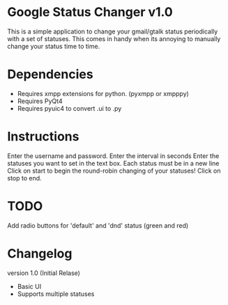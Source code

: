 Google Status Changer v1.0
==========================

This is a simple application to change your gmail/gtalk status periodically with a set of statuses. 
This comes in handy when its annoying to manually change your status time to time. 


Dependencies
============

+ Requires xmpp extensions for python. (pyxmpp or xmpppy)
+ Requires PyQt4
+ Requires pyuic4 to convert .ui to .py


Instructions
============

Enter the username and password.
Enter the interval in seconds
Enter the statuses you want to set in the text box. Each status must be in a new line
Click on start to begin the round-robin changing of your statuses!
Click on stop to end.


TODO
====

Add radio buttons for 'default' and 'dnd' status (green and red)


Changelog
=========

version 1.0 (Initial Relase)
+ Basic UI
+ Supports multiple statuses
